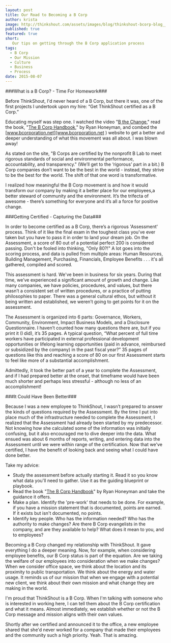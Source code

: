 ```yaml
---
layout: post
title: Our Road to Becoming a B Corp
author: krista
image: http://thinkshout.com/assets/images/blog/thinkshout-bcorp-blog__2_.jpg
published: true 
featured: true
short: 
   Our tips on getting through the B Corp application process
tags: 
  - B Corp
  - Our Mission
  - Culture
  - Business
  - Process
date: 2015-08-07
---
```


###What is a B Corp? - Time For Homework###

Before ThinkShout, I'd never heard of a B Corp, but there it was, one of the  first projects I undertook upon my hire: “Get ThinkShout certified as a B Corp.”

Educating myself was step one. I watched the video "[B the Change](https://www.youtube.com/watch?v=V-VFZUFJwt4&feature=youtu.be)," read the book, "[The B Corp Handbook](https://www.bcorporation.net/handbook)," by Ryan Honeyman, and combed the [www.bcorporation.net](www.bcorporation.net ) website to get a better and deeper understanding of what this movement was all about. I was blown away!

As stated on the site, "B Corps are certified by the nonprofit B Lab to meet rigorous standards of social and environmental performance, accountability, and transparency." (We’ll get to the ‘rigorous’ part in a bit.) B Corp companies don’t want to be the best in the world - instead, they strive to be the best for the world. The shift of that one word is transformative. 

I realized how meaningful the B Corp movement is and how it would transform our company by making it a better place for our employees,a better steward of community and the environment. It’s the trifecta of awesome - there’s something for everyone and it’s all a force for positive change.

###Getting Certified - Capturing the Data###

In order to become certified as a B Corp, there’s a rigorous 'Assessment' process. Think of it like the final exam in the toughest class you've ever taken but you have to pass it in order to land your dream job. On the Assessment, a score of 80 out of a potential perfect 200 is considered passing. Don't be fooled into thinking, "Only 80?!" A lot goes into the scoring process, and data is pulled from multiple areas: Human Resources, Building Management, Purchasing, Financials, Employee Benefits . . . it's all gathered, compiled and scored.

This assessment is hard. We've been in business for six years. During that time, we’ve experienced a significant amount of growth and change. Like many companies, we have policies, procedures, and values, but there wasn’t a consistent set of written procedures, or a practice of putting philosophies to paper. There was a general cultural ethos, but without it being written and established, we weren’t going to get points for it on the assessment. 

The Assessment is organized into 6 parts: Governance, Workers, Community, Environment, Impact Business Models, and a Disclosure Questionnaire. I haven’t counted how many questions there are, but if you print it (I did), it’s 35 pages. A typical question, “What percent of full time workers have participated in external professional development opportunities or lifelong learning opportunities (paid in advance, reimbursed or subsidized by the company) in the past fiscal year?” 35 pages of questions like this and reaching a score of 80 on our first Assessment starts to feel like more of a substantial accomplishment. 

Admittedly, it took the better part of a year to complete the Assessment, and if I had prepared better at the onset, that timeframe would have been much shorter and perhaps less stressful - although no less of an accomplishment!

###It Could Have Been Better###

Because I was a new employee to ThinkShout, I wasn’t prepared to answer the kinds of questions required by the Assessment. By the time I put into place much of the infrastructure needed to complete the Assessment, I realized that the Assessment had already been started by my predecessor. Not knowing how she calculated some of the information was initially confusing, but it also encouraged me to dive deeper into the data. What ensued was about 6 months of reports, writing, and entering data into the Assessment until we were within range of the certification.
Now that we've certified, I have the benefit of looking back and seeing what I could have done better. 

Take my advice: 

* Study the assessment before actually starting it. Read it so you know what data you'll need to gather. Use it as the guiding blueprint or playbook.
* Read the book "[The B Corp Handbook](https://www.bcorporation.net/handbook)" by Ryan Honeyman and take the guidance it offers.
* Make a plan. Identify the 'pre-work' that needs to be done. For example, if you have a mission statement that is documented, points are earned. If it exists but isn't documented, no points.
* Identify key people. Who has the information needed? Who has the authority to make changes? Are there B Corp evangelists in the company, and are they available to help?
What does it mean to you, and to employees?

Becoming a B Corp changed my relationship with ThinkShout. It gave everything I do a deeper meaning. Now, for example, when considering employee benefits, our B Corp status is part of the equation. Are we taking the welfare of our employees into consideration when we make changes? When we consider office space, we think about the location and its proximity to public transportation. We think about the energy and water usage. It reminds us of our mission that when we engage with a potential new client, we think about their own mission and what change they are making in the world.

I'm proud that ThinkShout is a B Corp. When I'm talking with someone who is interested in working here, I can tell them about the B Corp certification and what it means. Almost immediately, we establish whether or not the B Corp message and mission aligns with their own values.

Shortly after we certified and announced it to the office, a new employee shared that she'd never worked for a company that made their employees and the community such a high priority. Yeah. That is amazing.
